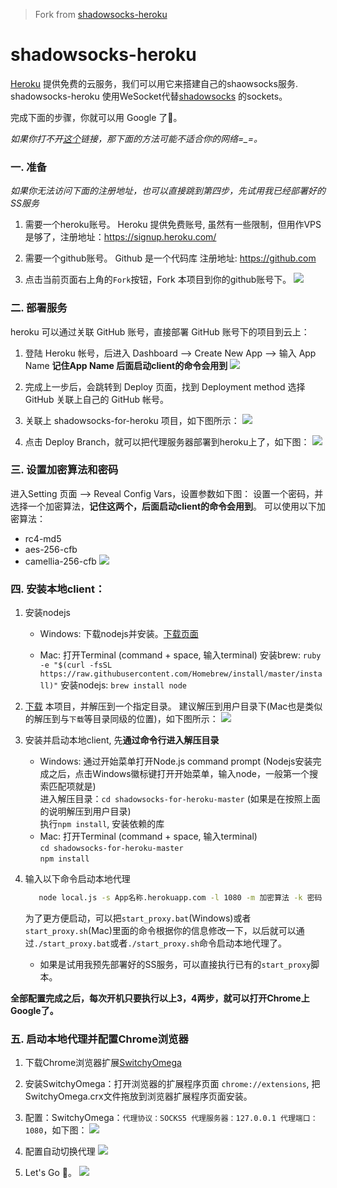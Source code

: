 > Fork from [shadowsocks-heroku](https://github.com/mrluanma/shadowsocks-heroku)

# shadowsocks-heroku
[Heroku](https://www.heroku.com/) 提供免费的云服务，我们可以用它来搭建自己的shaowsocks服务.
shadowsocks-heroku 使用WeSocket代替[shadowsocks](https://github.com/clowwindy/shadowsocks) 的sockets。

完成下面的步骤，你就可以用 Google 了👻。

*如果你打不开[这个](http://shadowsocks-for-heroku.herokuapp.com/)链接，那下面的方法可能不适合你的网络=_=。*

### 一. 准备

*如果你无法访问下面的注册地址，也可以直接跳到第四步，先试用我已经部署好的SS服务*

1. 需要一个heroku账号。
Heroku 提供免费账号, 虽然有一些限制，但用作VPS是够了，注册地址：https://signup.heroku.com/

2. 需要一个github账号。
Github 是一个代码库 注册地址: https://github.com

3. 点击当前页面右上角的`Fork`按钮，Fork 本项目到你的github账号下。
    ![](https://github.com/ovsoil/shadowsocks-for-heroku/blob/master/img/fork.png)

### 二. 部署服务

heroku 可以通过关联 GitHub 账号，直接部署 GitHub 账号下的项目到云上：

1. 登陆 Heroku 帐号，后进入 Dashboard ——> Create New App ——> 输入 App Name
    **记住App Name 后面启动client的命令会用到**
    ![](https://github.com/ovsoil/shadowsocks-for-heroku/blob/master/img/create-app.png)
2. 完成上一步后，会跳转到 Deploy 页面，找到 Deployment method 选择 GitHub 关联上自己的 GitHub 帐号。

3. 关联上 shadowsocks-for-heroku 项目，如下图所示：
    ![](https://github.com/ovsoil/shadowsocks-for-heroku/blob/master/img/connect-github.png)
4. 点击 Deploy Branch，就可以把代理服务器部署到heroku上了，如下图：
    ![](https://github.com/ovsoil/shadowsocks-for-heroku/blob/master/img/deploy-from-github.png)

### 三. 设置加密算法和密码

进入Setting 页面 ——> Reveal Config Vars，设置参数如下图：
设置一个密码，并选择一个加密算法，**记住这两个，后面启动client的命令会用到**。
可以使用以下加密算法：
- rc4-md5
- aes-256-cfb
- camellia-256-cfb
![](https://github.com/ovsoil/shadowsocks-for-heroku/blob/master/img/config-vars.png)


### 四. 安装本地client：

1. 安装nodejs
    * Windows:
        下载nodejs并安装。[下载页面](http://nodejs.cn/download/)

    * Mac:
        打开Terminal (command + space, 输入terminal)
        安装brew: `ruby -e "$(curl -fsSL https://raw.githubusercontent.com/Homebrew/install/master/install)"`
        安装nodejs: `brew install node`

2. [下载](https://github.com/ovsoil/shadowsocks-for-heroku/archive/master.zip) 本项目，并解压到一个指定目录。
建议解压到用户目录下(Mac也是类似的解压到与`下载`等目录同级的位置)，如下图所示：
    ![](https://github.com/ovsoil/shadowsocks-for-heroku/blob/master/img/unpack.png)

3. 安装并启动本地client, 先**通过命令行进入解压目录**
    * Windows:
        通过开始菜单打开Node.js command prompt (Nodejs安装完成之后，点击Windows徽标键打开开始菜单，输入node，一般第一个搜索匹配项就是)  
        进入解压目录：`cd shadowsocks-for-heroku-master` (如果是在按照上面的说明解压到用户目录)  
        执行`npm install`, 安装依赖的库
    * Mac:
        打开Terminal (command + space, 输入terminal)  
        `cd shadowsocks-for-heroku-master`  
        `npm install`

4. 输入以下命令启动本地代理

    ```bash
       node local.js -s App名称.herokuapp.com -l 1080 -m 加密算法 -k 密码 -r 80`
    ```
   为了更方便启动，可以把`start_proxy.bat`(Windows)或者`start_proxy.sh`(Mac)里面的命令根据你的信息修改一下，以后就可以通过`./start_proxy.bat`或者`./start_proxy.sh`命令启动本地代理了。
    * 如果是试用我预先部署好的SS服务，可以直接执行已有的`start_proxy`脚本。

**全部配置完成之后，每次开机只要执行以上3，4两步，就可以打开Chrome上Google了。**

### 五. 启动本地代理并配置Chrome浏览器

1. 下载Chrome浏览器扩展[SwitchyOmega](https://github.com/FelisCatus/SwitchyOmega/releases/download/v2.3.21/SwitchyOmega.crx)

2. 安装SwitchyOmega：打开浏览器的扩展程序页面 `chrome://extensions`, 把SwitchyOmega.crx文件拖放到浏览器扩展程序页面安装。

3. 配置：SwitchyOmega：`代理协议：SOCKS5 代理服务器：127.0.0.1 代理端口：1080`，如下图：
    ![](https://github.com/ovsoil/shadowsocks-for-heroku/blob/master/img/proxy.png)
4. 配置自动切换代理
    ![](https://github.com/ovsoil/shadowsocks-for-heroku/blob/master/img/auto-switch.png)
5. Let's Go 👻。
    ![](https://github.com/ovsoil/shadowsocks-for-heroku/blob/master/img/google.png)
